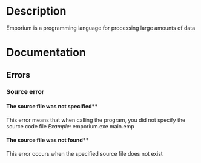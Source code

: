 # Description
Emporium is a programming language for processing large amounts of data
# Documentation
## Errors
### Source error
#### The source file was not specified**
This error means that when calling the program, you did not specify the source code file
*Example:* emporium.exe main.emp
#### The source file was not found**
This error occurs when the specified source file does not exist